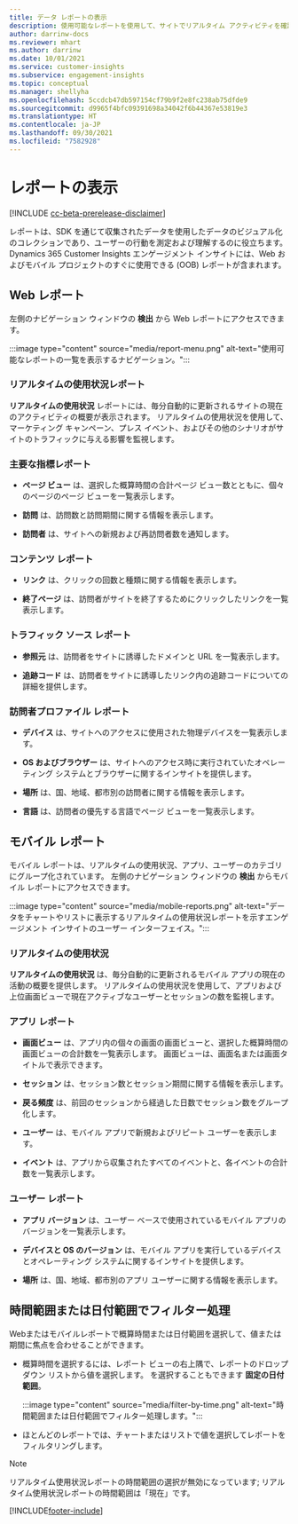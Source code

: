 ```yaml
---
title: データ レポートの表示
description: 使用可能なレポートを使用して、サイトでリアルタイム アクティビティを確認します。
author: darrinw-docs
ms.reviewer: mhart
ms.author: darrinw
ms.date: 10/01/2021
ms.service: customer-insights
ms.subservice: engagement-insights
ms.topic: conceptual
ms.manager: shellyha
ms.openlocfilehash: 5ccdcb47db597154cf79b9f2e8fc238ab75dfde9
ms.sourcegitcommit: d9965f4bfc09391698a34042f6b44367e53819e3
ms.translationtype: HT
ms.contentlocale: ja-JP
ms.lasthandoff: 09/30/2021
ms.locfileid: "7582928"
---
```

# <a name="view-reports"></a>レポートの表示

[!INCLUDE [cc-beta-prerelease-disclaimer](includes/cc-beta-prerelease-disclaimer.md)]

レポートは、SDK を通じて収集されたデータを使用したデータのビジュアル化のコレクションであり、ユーザーの行動を測定および理解するのに役立ちます。 Dynamics 365 Customer Insights エンゲージメント インサイトには、Web およびモバイル プロジェクトのすぐに使用できる (OOB) レポートが含まれます。  

## <a name="web-reports"></a>Web レポート

左側のナビゲーション ウィンドウの **検出** から Web レポートにアクセスできます。

:::image type="content" source="media/report-menu.png" alt-text="使用可能なレポートの一覧を表示するナビゲーション。":::

### <a name="real-time-usage-report"></a>リアルタイムの使用状況レポート

**リアルタイムの使用状況** レポートには、毎分自動的に更新されるサイトの現在のアクティビティの概要が表示されます。 リアルタイムの使用状況を使用して、マーケティング キャンペーン、プレス イベント、およびその他のシナリオがサイトのトラフィックに与える影響を監視します。

### <a name="key-metrics-reports"></a>主要な指標レポート

- **ページ ビュー** は、選択した概算時間の合計ページ ビュー数とともに、個々のページのページ ビューを一覧表示します。

- **訪問** は、訪問数と訪問期間に関する情報を表示します。

- **訪問者** は、サイトへの新規および再訪問者数を通知します。

### <a name="content-reports"></a>コンテンツ レポート

- **リンク** は、クリックの回数と種類に関する情報を表示します。

- **終了ページ** は、訪問者がサイトを終了するためにクリックしたリンクを一覧表示します。

### <a name="traffic-sources-reports"></a>トラフィック ソース レポート

- **参照元** は、訪問者をサイトに誘導したドメインと URL を一覧表示します。

- **追跡コード** は、訪問者をサイトに誘導したリンク内の追跡コードについての詳細を提供します。

### <a name="visitor-profiles-reports"></a>訪問者プロファイル レポート

- **デバイス** は、サイトへのアクセスに使用された物理デバイスを一覧表示します。

- **OS およびブラウザー** は、サイトへのアクセス時に実行されていたオペレーティング システムとブラウザーに関するインサイトを提供します。

- **場所** は、国、地域、都市別の訪問者に関する情報を表示します。

- **言語** は、訪問者の優先する言語でページ ビューを一覧表示します。

## <a name="mobile-reports"></a>モバイル レポート

モバイル レポートは、リアルタイムの使用状況、アプリ、ユーザーのカテゴリにグループ化されています。 左側のナビゲーション ウィンドウの **検出** からモバイル レポートにアクセスできます。   

:::image type="content" source="media/mobile-reports.png" alt-text="データをチャートやリストに表示するリアルタイムの使用状況レポートを示すエンゲージメント インサイトのユーザー インターフェイス。":::   

### <a name="real-time-usage"></a>リアルタイムの使用状況

**リアルタイムの使用状況** は、毎分自動的に更新されるモバイル アプリの現在の活動の概要を提供します。 リアルタイムの使用状況を使用して、アプリおよび上位画面ビューで現在アクティブなユーザーとセッションの数を監視します。

### <a name="app-reports"></a>アプリ レポート

- **画面ビュー** は、アプリ内の個々の画面の画面ビューと、選択した概算時間の画面ビューの合計数を一覧表示します。 画面ビューは、画面名または画面タイトルで表示できます。

- **セッション** は、セッション数とセッション期間に関する情報を表示します。

- **戻る頻度** は、前回のセッションから経過した日数でセッション数をグループ化します。

- **ユーザー** は、モバイル アプリで新規およびリピート ユーザーを表示します。

- **イベント** は、アプリから収集されたすべてのイベントと、各イベントの合計数を一覧表示します。

### <a name="user-reports"></a>ユーザー レポート

- **アプリ バージョン** は、ユーザー ベースで使用されているモバイル アプリのバージョンを一覧表示します。

- **デバイスと OS のバージョン** は、モバイル アプリを実行しているデバイスとオペレーティング システムに関するインサイトを提供します。

- **場所** は、国、地域、都市別のアプリ ユーザーに関する情報を表示します。

## <a name="filter-by-time-or-date-range"></a>時間範囲または日付範囲でフィルター処理

Webまたはモバイルレポートで概算時間または日付範囲を選択して、値または期間に焦点を合わせることができます。 

- 概算時間を選択するには、レポート ビューの右上隅で、レポートのドロップダウン リストから値を選択します。 を選択することもできます **固定の日付範囲**。 

  :::image type="content" source="media/filter-by-time.png" alt-text="時間範囲または日付範囲でフィルター処理します。":::   

- ほとんどのレポートでは、チャートまたはリストで値を選択してレポートをフィルタリングします。

> [!NOTE]
> リアルタイム使用状況レポートの時間範囲の選択が無効になっています; リアルタイム使用状況レポートの時間範囲は「現在」です。


[!INCLUDE[footer-include](../includes/footer-banner.md)]
